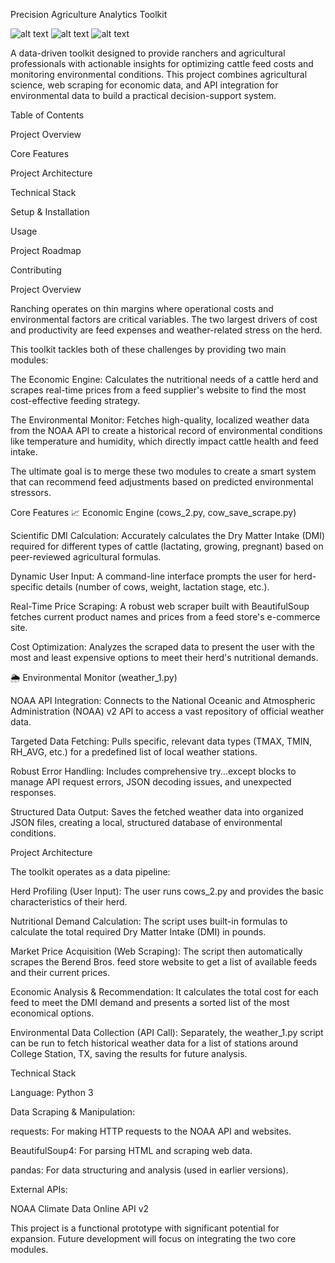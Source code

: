 
Precision Agriculture Analytics Toolkit

![alt text](https://img.shields.io/badge/Python-3.9+-blue?logo=python)
![alt text](https://img.shields.io/badge/Status-Work%20in%20Progress-yellow)
![alt text](https://img.shields.io/badge/License-MIT-green)

A data-driven toolkit designed to provide ranchers and agricultural professionals with actionable insights for optimizing cattle feed costs and monitoring environmental conditions. This project combines agricultural science, web scraping for economic data, and API integration for environmental data to build a practical decision-support system.

Table of Contents

Project Overview

Core Features

Project Architecture

Technical Stack

Setup & Installation

Usage

Project Roadmap

Contributing

Project Overview

Ranching operates on thin margins where operational costs and environmental factors are critical variables. The two largest drivers of cost and productivity are feed expenses and weather-related stress on the herd.

This toolkit tackles both of these challenges by providing two main modules:

The Economic Engine: Calculates the nutritional needs of a cattle herd and scrapes real-time prices from a feed supplier's website to find the most cost-effective feeding strategy.

The Environmental Monitor: Fetches high-quality, localized weather data from the NOAA API to create a historical record of environmental conditions like temperature and humidity, which directly impact cattle health and feed intake.

The ultimate goal is to merge these two modules to create a smart system that can recommend feed adjustments based on predicted environmental stressors.

Core Features
📈 Economic Engine (cows_2.py, cow_save_scrape.py)

Scientific DMI Calculation: Accurately calculates the Dry Matter Intake (DMI) required for different types of cattle (lactating, growing, pregnant) based on peer-reviewed agricultural formulas.

Dynamic User Input: A command-line interface prompts the user for herd-specific details (number of cows, weight, lactation stage, etc.).

Real-Time Price Scraping: A robust web scraper built with BeautifulSoup fetches current product names and prices from a feed store's e-commerce site.

Cost Optimization: Analyzes the scraped data to present the user with the most and least expensive options to meet their herd's nutritional demands.

🌦️ Environmental Monitor (weather_1.py)

NOAA API Integration: Connects to the National Oceanic and Atmospheric Administration (NOAA) v2 API to access a vast repository of official weather data.

Targeted Data Fetching: Pulls specific, relevant data types (TMAX, TMIN, RH_AVG, etc.) for a predefined list of local weather stations.

Robust Error Handling: Includes comprehensive try...except blocks to manage API request errors, JSON decoding issues, and unexpected responses.

Structured Data Output: Saves the fetched weather data into organized JSON files, creating a local, structured database of environmental conditions.

Project Architecture

The toolkit operates as a data pipeline:

Herd Profiling (User Input): The user runs cows_2.py and provides the basic characteristics of their herd.

Nutritional Demand Calculation: The script uses built-in formulas to calculate the total required Dry Matter Intake (DMI) in pounds.

Market Price Acquisition (Web Scraping): The script then automatically scrapes the Berend Bros. feed store website to get a list of available feeds and their current prices.

Economic Analysis & Recommendation: It calculates the total cost for each feed to meet the DMI demand and presents a sorted list of the most economical options.

Environmental Data Collection (API Call): Separately, the weather_1.py script can be run to fetch historical weather data for a list of stations around College Station, TX, saving the results for future analysis.

Technical Stack

Language: Python 3

Data Scraping & Manipulation:

requests: For making HTTP requests to the NOAA API and websites.

BeautifulSoup4: For parsing HTML and scraping web data.

pandas: For data structuring and analysis (used in earlier versions).

External APIs:

NOAA Climate Data Online API v2

This project is a functional prototype with significant potential for expansion. Future development will focus on integrating the two core modules.

